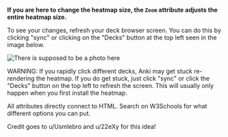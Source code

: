 **If you are here to change the heatmap size, the `Zoom` attribute adjusts the entire heatmap size.** 

To see your changes, refresh your deck browser screen. You can do this by clicking "sync" or clicking on the "Decks" button at the 
top left seen in the image below.  

![There is supposed to be a photo here](qrc:/help.png "Help Image")

WARNING: If you rapidly click different decks, Anki may get stuck re-rendering the heatmap.
If you do get stuck, just click "sync" or click the "Decks" button on the top left to refresh
the screen. This will usually only happen when you first install the heatmap. 


All attributes directly connect to HTML. Search on W3Schools for what different options you can put. 

Credit goes to u/Usmlebro and u/22eXy for this idea!